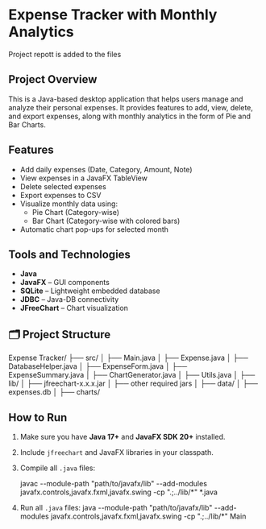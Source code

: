 # Expense Tracker with Monthly Analytics
Project repott is added to the files
##  Project Overview
This is a Java-based desktop application that helps users manage and analyze their personal expenses. It provides features to add, view, delete, and export expenses, along with monthly analytics in the form of Pie and Bar Charts.

##  Features
- Add daily expenses (Date, Category, Amount, Note)
- View expenses in a JavaFX TableView
- Delete selected expenses
- Export expenses to CSV
- Visualize monthly data using:
  - Pie Chart (Category-wise)
  - Bar Chart (Category-wise with colored bars)
- Automatic chart pop-ups for selected month

##  Tools and Technologies
- **Java**
- **JavaFX** – GUI components
- **SQLite** – Lightweight embedded database
- **JDBC** – Java-DB connectivity
- **JFreeChart** – Chart visualization

## 🗂️ Project Structure
Expense Tracker/
├── src/
│ ├── Main.java
│ ├── Expense.java
│ ├── DatabaseHelper.java
│ ├── ExpenseForm.java
│ ├── ExpenseSummary.java
│ ├── ChartGenerator.java
│ ├── Utils.java
│
├── lib/
│ ├── jfreechart-x.x.x.jar
│ ├── other required jars
│
├── data/
│ ├── expenses.db
│
├── charts/

##  How to Run
1. Make sure you have **Java 17+** and **JavaFX SDK 20+** installed.
2. Include `jfreechart` and JavaFX libraries in your classpath.
3. Compile all `.java` files:
   
   javac --module-path "path/to/javafx/lib" --add-modules javafx.controls,javafx.fxml,javafx.swing -cp ".;../lib/*" *.java

4. Run all `.java` files:
   java --module-path "path/to/javafx/lib" --add-modules javafx.controls,javafx.fxml,javafx.swing -cp ".;../lib/*" Main
